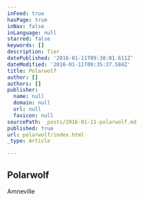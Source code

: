 ```yaml
---
inFeed: true
hasPage: true
inNav: false
inLanguage: null
starred: false
keywords: []
description: Tier
datePublished: '2016-01-11T09:38:01.611Z'
dateModified: '2016-01-11T09:35:37.584Z'
title: Polarwolf
author: []
authors: []
publisher:
  name: null
  domain: null
  url: null
  favicon: null
sourcePath: _posts/2016-01-11-polarwolf.md
published: true
url: polarwolf/index.html
_type: Article

---
```

## Polarwolf

Amneville